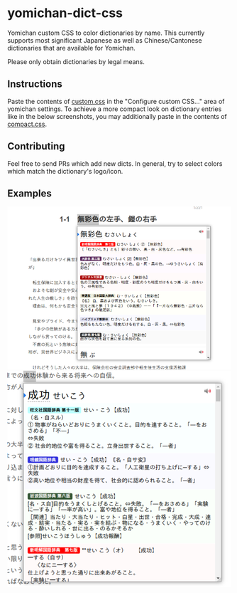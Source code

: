 # yomichan-dict-css

Yomichan custom CSS to color dictionaries by name. This currently supports most significant Japanese as well as Chinese/Cantonese dictionaries that are available for Yomichan.

Please only obtain dictionaries by legal means.

## Instructions

Paste the contents of [custom.css](custom.css) in the "Configure custom CSS…" area of yomichan settings. To achieve a more compact look on dictionary entries like in the below screenshots, you may additionally paste in the contents of [compact.css](compact.css).

## Contributing

Feel free to send PRs which add new dicts. In general, try to select colors which match the dictionary's logo/icon.

## Examples

![example](example.png)
![example](example2.png)
